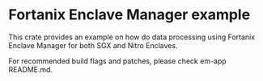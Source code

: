 # Fortanix Enclave Manager example

This crate provides an example on how do data processing using Fortanix Enclave Manager for both SGX and Nitro Enclaves.

For recommended build flags and patches, please check em-app README.md.

